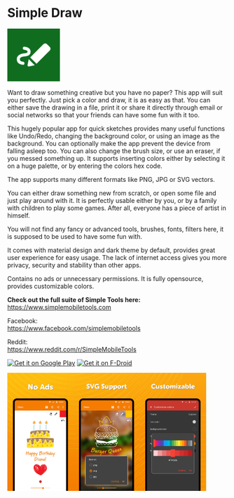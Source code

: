 # Simple Draw
<img alt="Logo" src="fastlane/metadata/android/en-US/images/icon.png" width="120" />

Want to draw something creative but you have no paper? This app will suit you perfectly. Just pick a color and draw, it is as easy as that. You can either save the drawing in a file, print it or share it directly through email or social networks so that your friends can have some fun with it too.

This hugely popular app for quick sketches provides many useful functions like Undo/Redo, changing the background color, or using an image as the background. You can optionally make the app prevent the device from falling asleep too. You can also change the brush size, or use an eraser, if you messed something up. It supports inserting colors either by selecting it on a huge palette, or by entering the colors hex code.

The app supports many different formats like PNG, JPG or SVG vectors.

You can either draw something new from scratch, or open some file and just play around with it. It is perfectly usable either by you, or by a family with children to play some games. After all, everyone has a piece of artist in himself.

You will not find any fancy or advanced tools, brushes, fonts, filters here, it is supposed to be used to have some fun with.

It comes with material design and dark theme by default, provides great user experience for easy usage. The lack of internet access gives you more privacy, security and stability than other apps.

Contains no ads or unnecessary permissions. It is fully opensource, provides customizable colors.

<b>Check out the full suite of Simple Tools here:</b>  
https://www.simplemobiletools.com

Facebook:  
https://www.facebook.com/simplemobiletools

Reddit:  
https://www.reddit.com/r/SimpleMobileTools

<a href='https://play.google.com/store/apps/details?id=com.simplemobiletools.draw.pro'><img src='https://simplemobiletools.com/images/button-google-play.svg' alt='Get it on Google Play' height=45/></a>
<a href='https://f-droid.org/packages/com.simplemobiletools.draw.pro'><img src='https://simplemobiletools.com/images/button-f-droid.png' alt='Get it on F-Droid' height=45 ></a>

<div style="display:flex;">
<img alt="App image" src="fastlane/metadata/android/en-US/images/phoneScreenshots/1.jpg" width="30%">
<img alt="App image" src="fastlane/metadata/android/en-US/images/phoneScreenshots/2.jpg" width="30%">
<img alt="App image" src="fastlane/metadata/android/en-US/images/phoneScreenshots/3.jpg" width="30%">
</div>
